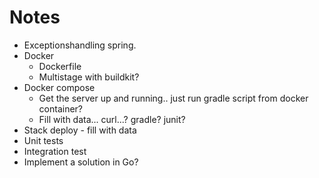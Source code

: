 # Notes

- Exceptionshandling spring.
- Docker
  - Dockerfile
  - Multistage with buildkit?
- Docker compose
  - Get the server up and running.. just run gradle script from docker container?
  - Fill with data... curl...? gradle? junit?
- Stack deploy - fill with data
- Unit tests
- Integration test
- Implement a solution in Go?